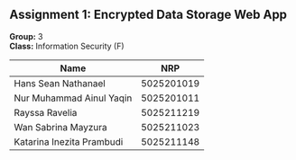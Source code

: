 ## Assignment 1: Encrypted Data Storage Web App

**Group:** 3 <br />
**Class:** Information Security (F)

| Name                     | NRP         |
|--------------------------|-------------|
| Hans Sean Nathanael     | 5025201019  |
| Nur Muhammad Ainul Yaqin| 5025201011  |
| Rayssa Ravelia          | 5025211219  |
| Wan Sabrina Mayzura     | 5025211023  |
| Katarina Inezita Prambudi| 5025211148 |
